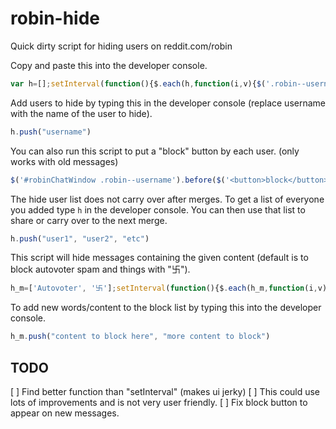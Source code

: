 # robin-hide
Quick dirty script for hiding users on reddit.com/robin

Copy and paste this into the developer console.

```javascript
var h=[];setInterval(function(){$.each(h,function(i,v){$('.robin--username:contains('+v+')').parent().remove();});},100);
```

Add users to hide by typing this in the developer console (replace username with the name of the user to hide).

```javascript
h.push("username")
```

You can also run this script to put a "block" button by each user. (only works with old messages)
```javascript
$('#robinChatWindow .robin--username').before($('<button>block</button>').click(function(){h.push($(this).siblings('.robin--username').text())}));
```

The hide user list does not carry over after merges. To get a list of everyone you added type `h` in the developer console. You can then use that list to share or carry over to the next merge.

```javascript
h.push("user1", "user2", "etc")
```

This script will hide messages containing the given content (default is to block autovoter spam and things with "卐").

```javascript
h_m=['Autovoter', '卐'];setInterval(function(){$.each(h_m,function(i,v){$(".robin-message--message:contains("+v+")").parent().remove()})},100)
```

To add new words/content to the block list by typing this into the developer console.

```javascript
h_m.push("content to block here", "more content to block")
```

## TODO

[ ] Find better function than "setInterval" (makes ui jerky)
[ ] This could use lots of improvements and is not very user friendly. 
[ ] Fix block button to appear on new messages.
